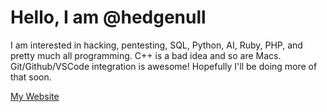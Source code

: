 # Hello, I am @hedgenull

I am interested in hacking, pentesting, SQL, Python, AI, Ruby, PHP, and pretty much all programming.
C++ is a bad idea and so are Macs. Git/Github/VSCode integration is awesome! Hopefully I'll be doing more of that soon.

[My Website](https://hedge.bearcreek.family)
